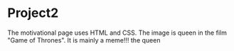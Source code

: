 # Project2
The motivational page uses HTML and CSS.
The image is queen in the film "Game of Thrones". 
It is mainly a meme!!!
the queen
